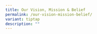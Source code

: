 ```yaml
---
title: Our Vision, Mission & Belief
permalink: /our-vision-mission-belief/
variant: tiptap
description: ""
---
```

